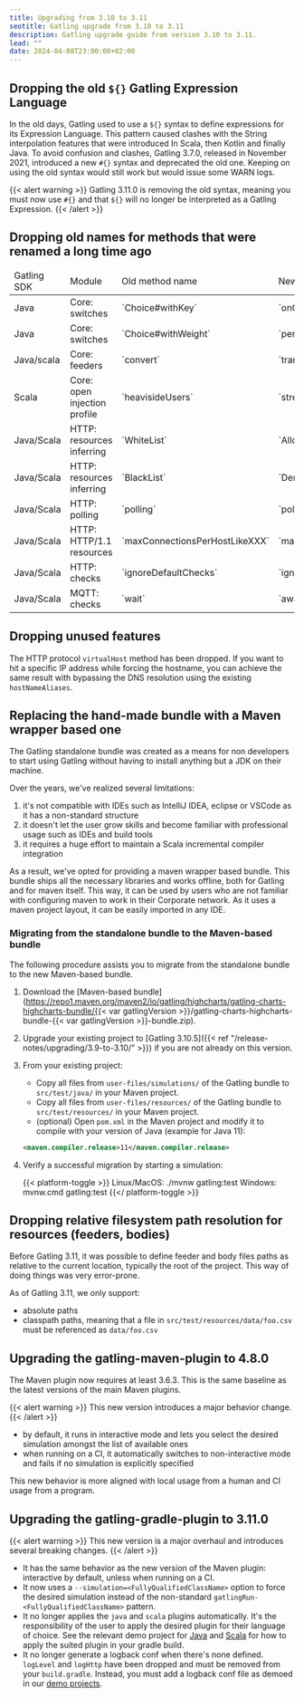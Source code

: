```yaml
---
title: Upgrading from 3.10 to 3.11
seotitle: Gatling upgrade from 3.10 to 3.11
description: Gatling upgrade guide from version 3.10 to 3.11.
lead: ""
date: 2024-04-08T23:00:00+02:00
---
```


## Dropping the old `${}` Gatling Expression Language

In the old days, Gatling used to use a `${}` syntax to define expressions for its Expression Language.
This pattern caused clashes with the String interpolation features that were introduced In Scala, then Kotlin and finally Java.
To avoid confusion and clashes, Gatling 3.7.0, released in November 2021, introduced a new `#{}` syntax and deprecated the old one.
Keeping on using the old syntax would still work but would issue some WARN logs.

{{< alert warning >}}
Gatling 3.11.0 is removing the old syntax, meaning you must now use `#{}` and that `${}` will no longer be interpreted as a Gatling Expression.
{{< /alert >}}

## Dropping old names for methods that were renamed a long time ago

<table>
    <thead>
        <tr>
            <td>Gatling SDK</td>
            <td>Module</td>
            <td>Old method name</td>
            <td>New method name</td>
        </tr>
    </thead>
    <tbody>
        <tr>
            <td>Java</td>
            <td>Core: switches</td>
            <td>`Choice#withKey`</td>
            <td>`onCase`</td>
        </tr>
        <tr>
            <td>Java</td>
            <td>Core: switches</td>
            <td>`Choice#withWeight`</td>
            <td>`percent`</td>
        </tr>
        <tr>
            <td>Java/scala</td>
            <td>Core: feeders</td>
            <td>`convert`</td>
            <td>`transform`</td>
        </tr>
        <tr>
            <td>Scala</td>
            <td>Core: open injection profile</td>
            <td>`heavisideUsers`</td>
            <td>`stressPeakUsers`</td>
        </tr>
        <tr>
            <td>Java/Scala</td>
            <td>HTTP: resources inferring</td>
            <td>`WhiteList`</td>
            <td>`AllowList`</td>
        </tr>
        <tr>
            <td>Java/Scala</td>
            <td>HTTP: resources inferring</td>
            <td>`BlackList`</td>
            <td>`DenyList`</td>
        </tr>
        <tr>
            <td>Java/Scala</td>
            <td>HTTP: polling</td>
            <td>`polling`</td>
            <td>`poll`</td>
        </tr>
        <tr>
            <td>Java/Scala</td>
            <td>HTTP: HTTP/1.1 resources</td>
            <td>`maxConnectionsPerHostLikeXXX`</td>
            <td>`maxConnectionsPerHost(n)`</td>
        </tr>
        <tr>
            <td>Java/Scala</td>
            <td>HTTP: checks</td>
            <td>`ignoreDefaultChecks`</td>
            <td>`ignoreProtocolChecks`</td>
        </tr>
        <tr>
            <td>Java/Scala</td>
            <td>MQTT: checks</td>
            <td>`wait`</td>
            <td>`await`</td>
        </tr>
    </tbody>
</table>

## Dropping unused features

The HTTP protocol `virtualHost` method has been dropped.
If you want to hit a specific IP address while forcing the hostname, you can achieve the same result with bypassing the DNS resolution using the existing `hostNameAliases`.

## Replacing the hand-made bundle with a Maven wrapper based one

The Gatling standalone bundle was created as a means for non developers to start using Gatling without having to install anything but a JDK on their machine.

Over the years, we've realized several limitations:
1. it's not compatible with IDEs such as IntelliJ IDEA, eclipse or VSCode as it has a non-standard structure
2. it doesn't let the user grow skills and become familiar with professional usage such as IDEs and build tools
3. it requires a huge effort to maintain a Scala incremental compiler integration

As a result, we've opted for providing a maven wrapper based bundle.
This bundle ships all the necessary libraries and works offline, both for Gatling and for maven itself.
This way, it can be used by users who are not familiar with configuring maven to work in their Corporate network.
As it uses a maven project layout, it can be easily imported in any IDE.

### Migrating from the standalone bundle to the Maven-based bundle

The following procedure assists you to migrate from the standalone bundle to the new Maven-based bundle.

1. Download the [Maven-based bundle](https://repo1.maven.org/maven2/io/gatling/highcharts/gatling-charts-highcharts-bundle/{{< var gatlingVersion >}}/gatling-charts-highcharts-bundle-{{< var gatlingVersion >}}-bundle.zip). 
2. Upgrade your existing project to [Gatling 3.10.5]({{< ref "/release-notes/upgrading/3.9-to-3.10/" >}}) if you are not already on this version.
3. From your existing project: 

    - Copy all files from `user-files/simulations/` of the Gatling bundle to `src/test/java/` in your Maven project.
    - Copy all files from `user-files/resources/` of the Gatling bundle to `src/test/resources/` in your Maven project.
    - (optional) Open `pom.xml` in the Maven project and modify it to compile with your version of Java (example for Java 11):

    ```xml
    <maven.compiler.release>11</maven.compiler.release>
    ```
   
4. Verify a successful migration by starting a simulation:

    {{< platform-toggle >}}
    Linux/MacOS: ./mvnw gatling:test
    Windows: mvnw.cmd gatling:test
    {{</ platform-toggle >}}

## Dropping relative filesystem path resolution for resources (feeders, bodies)

Before Gatling 3.11, it was possible to define feeder and body files paths as relative to the current location, typically the root of the project.
This way of doing things was very error-prone.

As of Gatling 3.11, we only support:
* absolute paths
* classpath paths, meaning that a file in `src/test/resources/data/foo.csv` must be referenced as `data/foo.csv`

## Upgrading the gatling-maven-plugin to 4.8.0

The Maven plugin now requires at least 3.6.3.
This is the same baseline as the latest versions of the main Maven plugins.

{{< alert warning >}}
This new version introduces a major behavior change.
{{< /alert >}}

* by default, it runs in interactive mode and lets you select the desired simulation amongst the list of available ones
* when running on a CI, it automatically switches to non-interactive mode and fails if no simulation is explicitly specified

This new behavior is more aligned with local usage from a human and CI usage from a program.

## Upgrading the gatling-gradle-plugin to 3.11.0

{{< alert warning >}}
This new version is a major overhaul and introduces several breaking changes.
{{< /alert >}}

* It has the same behavior as the new version of the Maven plugin: interactive by default, unless when running on a CI.
* It now uses a `--simulation=<FullyQualifiedClassName>` option to force the desired simulation instead of the non-standard `gatlingRun-<FullyQualifiedClassName>` pattern.
* It no longer applies the `java` and `scala` plugins automatically. It's the responsibility of the user to apply the desired plugin for their language of choice. See the relevant demo project for [Java](https://github.com/gatling/gatling-gradle-plugin-demo-java/blob/main/build.gradle#L2) and [Scala](https://github.com/gatling/gatling-gradle-plugin-demo-scala/blob/main/build.gradle#L2) for how to apply the suited plugin in your gradle build.
* It no longer generate a logback conf when there's none defined. `logLevel` and `logHttp` have been dropped and must be removed from your `build.gradle`. Instead, you must add a logback conf file as demoed in our [demo projects](https://github.com/gatling/gatling-gradle-plugin-demo-java/tree/main/src/gatling/resources).
